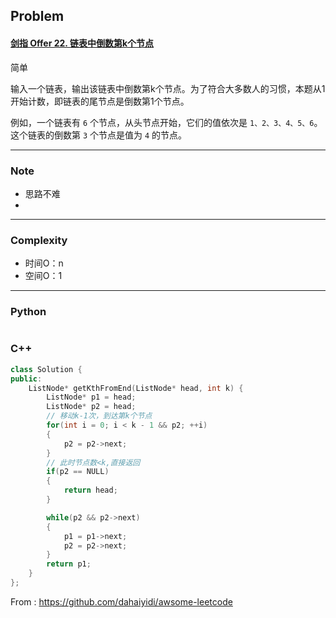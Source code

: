 ## Problem

#### [剑指 Offer 22. 链表中倒数第k个节点](https://leetcode-cn.com/problems/lian-biao-zhong-dao-shu-di-kge-jie-dian-lcof/)

简单

输入一个链表，输出该链表中倒数第k个节点。为了符合大多数人的习惯，本题从1开始计数，即链表的尾节点是倒数第1个节点。

例如，一个链表有 `6` 个节点，从头节点开始，它们的值依次是 `1、2、3、4、5、6`。这个链表的倒数第 `3` 个节点是值为 `4` 的节点。

 

------

### Note

- 思路不难
- 

------

### Complexity

- 时间O：n
- 空间O：1

------

### Python

```python

```

### C++

```C++
class Solution {
public:
    ListNode* getKthFromEnd(ListNode* head, int k) {
        ListNode* p1 = head;
        ListNode* p2 = head;
        // 移动k-1次，到达第k个节点
        for(int i = 0; i < k - 1 && p2; ++i)
        {
            p2 = p2->next;
        }
        // 此时节点数<k,直接返回
        if(p2 == NULL)
        {
            return head;
        }

        while(p2 && p2->next)
        {
            p1 = p1->next;
            p2 = p2->next;
        }
        return p1;
    }
};
```



From : https://github.com/dahaiyidi/awsome-leetcode
